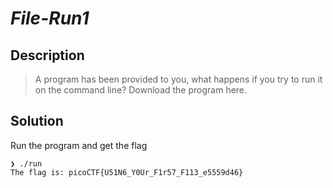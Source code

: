 # **_File-Run1_**
## Description
> A program has been provided to you, what happens if you try to run it on the command line?
Download the program here.

## Solution
Run the program and get the flag
```console
❯ ./run
The flag is: picoCTF{U51N6_Y0Ur_F1r57_F113_e5559d46}
```